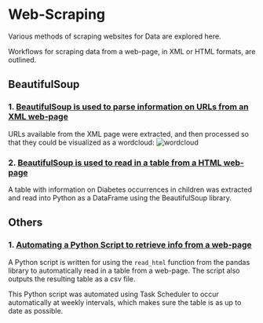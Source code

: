 # Web-Scraping
Various methods of scraping websites for Data are explored here.

Workflows for scraping data from a web-page, in XML or HTML formats, are outlined.

## BeautifulSoup

### 1. [BeautifulSoup is used to parse information on URLs from an XML web-page](https://github.com/SphericalSilver/Web-Scraping/blob/master/pythonprogramming.net%20XML%20scraping.ipynb)

URLs available from the XML page were extracted, and then processed so that they could be visualized as a wordcloud:
![wordcloud](https://i.gyazo.com/bc351a17e58a56621c591dd8acbf6b67.png)

### 2. [BeautifulSoup is used to read  in a table from a HTML web-page](https://github.com/SphericalSilver/Web-Scraping/blob/master/BeautifulSoup%20Diabetes%20Stats%20Web%20Scraping.ipynb)

A table with information on Diabetes occurrences in children was extracted and read into Python as a DataFrame using the BeautifulSoup library.

## Others

### 1. [Automating a Python Script to retrieve info from a web-page](https://github.com/SphericalSilver/Web-Scraping/blob/master/Web-Scraping%20Scripts.py)

A Python script is written for using the `read_html` function from the pandas library to automatically read in a table from a web-page. The script also outputs the resulting table as a csv file. 

This Python script was automated using Task Scheduler to occur automatically at weekly intervals, which makes sure the table is as up to date as possible.

